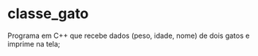 # classe_gato


Programa em C++ que recebe dados (peso, idade, nome) de dois gatos e imprime na tela;
